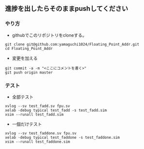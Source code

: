 
## 進捗を出したらそのままpushしてください

### やり方
* githubでこのリポジトリをcloneする。
```
git clone git@github.com:yamaguchi1024/Floating_Point_Addr.git
cd Floating_Point_Addr
```
* 変更を加える
```
git commit -a -m "<ここにコメントを書く>"
git push origin master
```

### テスト
* 全部テスト
```
xvlog --sv test_fadd.sv fpu.sv
xelab -debug typical test_fadd -s test_fadd.sim
xsim --runall test_fadd.sim 
```

* 一個だけテスト
```
xvlog --sv test_faddone.sv fpu.sv  
xelab -debug typical test_faddone -s test_faddone.sim
xsim --runall test_faddone.sim                       
```

